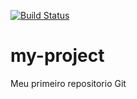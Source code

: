 [![Build Status](https://travis-ci.org/carlos1976/my-project.svg?branch=master)](https://travis-ci.org/carlos1976/my-project)
# my-project
Meu primeiro repositorio Git
